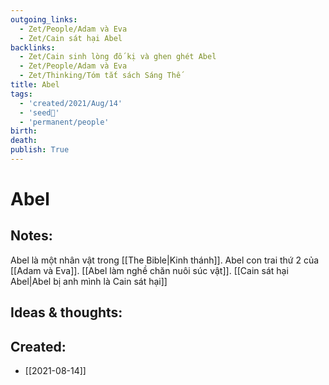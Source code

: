 ```yaml
---
outgoing_links:
  - Zet/People/Adam và Eva
  - Zet/Cain sát hại Abel
backlinks:
  - Zet/Cain sinh lòng đố kị và ghen ghét Abel
  - Zet/People/Adam và Eva
  - Zet/Thinking/Tóm tắt sách Sáng Thế
title: Abel
tags:
  - 'created/2021/Aug/14'
  - 'seed🥜'
  - 'permanent/people'
birth: 
death: 
publish: True
---
```

# Abel

## Notes:
Abel là một nhân vật trong [[The Bible|Kinh thánh]]. Abel con trai thứ 2 của [[Adam và Eva]]. [[Abel làm nghề chăn nuôi súc vật]]. [[Cain sát hại Abel|Abel bị anh mình là Cain sát hại]]

## Ideas & thoughts:
## Created:
- [[2021-08-14]]
